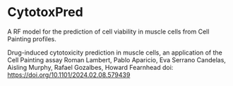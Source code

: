 # CytotoxPred
A RF model for the prediction of cell viability in muscle cells from Cell Painting profiles.

Drug-induced cytotoxicity prediction in muscle cells, an application of the Cell Painting assay
Roman Lambert, Pablo Aparicio, Eva Serrano Candelas, Aisling Murphy, Rafael Gozalbes, Howard Fearnhead
doi: https://doi.org/10.1101/2024.02.08.579439
